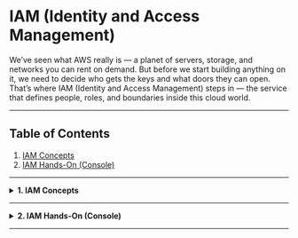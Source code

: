 # IAM (Identity and Access Management)

We’ve seen what AWS really is — a planet of servers, storage, and networks you can rent on demand.
But before we start building anything on it, we need to decide who gets the keys and what doors they can open.
That’s where IAM (Identity and Access Management) steps in — the service that defines people, roles, and boundaries inside this cloud world.

---

## Table of Contents
1. [IAM Concepts](#iam-concepts)
2. [IAM Hands-On (Console)](#iam-hands-on-console)

---

<details>
<summary><strong>1. IAM Concepts</strong></summary>

---

## 1. Why Do We Need IAM?

Imagine AWS as a huge company building full of resources — EC2 machines, S3 storage rooms, databases, and more.  
Without IAM, **anyone with the root account** could wander around, touch everything, and accidentally delete critical servers.  
That’s where IAM steps in — it’s your **security department**, giving each person a personalized keycard that unlocks only what they need.

---

### 2. Analogy

Think of **AWS as a company building**:  
- The **Root user** is the **company owner** — full control over everything.  
- **IAM Users** are **employees** with their own ID cards to enter the building.  
- **Groups** are **departments** like *Developers* or *Finance*, each with specific duties.  
- **Policies** are the **rules** that define what each department or user can access.  
- **Roles** are **temporary visitor passes** for people or systems that need short-term access.  
- **MFA** is like a **security guard** asking for a second proof before entry.  

> 🧠 IAM is the security department of your AWS company — it decides *who gets in*, *what doors they can open*, and *how safely they can move around.*


---

## 3. Concept Understanding

### IAM is Global
IAM isn’t tied to any AWS region — the settings apply across all regions.

### 🧍 Users
- **Users** represent individual people or specific services that need access to your AWS account.  
- Each user gets their own **credentials** — a unique username, password, and (optionally) access keys for programmatic access.  
- This separation keeps actions traceable to specific individuals, improving **security** and **accountability**.  
- Example:  
  - `alice` might use the console to manage EC2 instances.  
  - `build-server` (a service user) might use access keys to deploy applications automatically.  
- **Best practice:** *One user = One human or service.* Never share credentials between people.


### 👥 Groups
- **Groups** are collections of IAM users who share similar job roles or responsibilities.  
- Instead of assigning permissions to each user one by one, you assign them to a **group** — and all members automatically inherit those permissions.  
- This makes access control **organized**, **scalable**, and **easy to audit**.  
- Example:  
  - The `Developers` group has the **AmazonEC2FullAccess** policy.  
  - Any new developer added to the group instantly gets EC2 permissions — no extra setup needed.  
- A user can belong to **multiple groups** (e.g., `Developers` and `Audit-Team`), combining permissions from both.

<img src="images/IAM.png" alt="IAM" width="600" height="150" />

### 📜 Policies
- **Policies** are permission documents written in **JSON** that define what actions are **allowed** or **denied** in AWS.  
- They decide **who can do what** and on **which resources**.  
- Policies can be attached to **users**, **groups**, or **roles** to grant specific levels of access.  
- Each policy is made up of key fields:  
  - **Effect:** Allow or Deny  
  - **Action:** The specific AWS service operations (e.g., `ec2:StartInstances`)  
  - **Resource:** The AWS resources those actions apply to  
- Example: A “ReadOnlyAccess” policy allows viewing resources but blocks any changes.

<img src="images/IAM_Policies_inheritance.png" alt="IAM" width="600" height="300" /> 

### 🧩 Roles

- **What it is:**  
  An **IAM Role** is a **temporary identity** that carries specific permissions.  
  Unlike IAM Users, roles **don’t have long-term credentials** (no password or access keys).  
  Instead, AWS issues **short-lived security tokens** whenever a role is **assumed**, and they expire automatically.

---

- **Why we need it:**  
  Storing permanent access keys inside applications or servers is unsafe.  
  Roles solve this by letting AWS generate **temporary credentials** automatically, which are **rotated** and **expire** after a short duration.  
  This greatly reduces the risk of compromised keys.

---
- **How it works (simplified flow):**  
  1. The user, service, or application requests to **assume** a role.  
  2. **AWS STS** issues temporary credentials — `AccessKeyId`, `SecretAccessKey`, and `SessionToken`.  
  3. The entity uses these credentials to access AWS resources.  
  4. Credentials **expire automatically** (default: 1 hour), removing access safely.

---

- **Why it’s safer:**  
  - No permanent credentials stored inside applications or servers.  
  - Temporary, auto-rotating tokens limit the blast radius if compromised.  
  - Enforces **least privilege** and **session-based access control**.

---
### 🎬 Simplified Analogy

Imagine a movie set:

- **IAM User** = the **actor** (their normal self)  
- **IAM Role** = the **costume** (grants temporary powers for that scene)  
- **STS (Security Token Service)** = the **wardrobe department** that issues the costume and takes it back later  

Actors — whether humans or AWS services — can wear different **costumes (roles)** depending on what the **scene (task)** needs.  
When the scene ends, the costume is returned and access expires automatically.

---
- **Who can wear Roles:**  

  | Who Wears It | Description | Example |
  |---------------|--------------|----------|
  | 🧍 **IAM User (Human)** | A person manually switches to a different role for temporary elevated permissions. | A developer switches to `AdminRole` for maintenance, then returns to normal user access. |
  | ⚙️ **AWS Service** | A service automatically assumes a role to access other AWS resources securely. | An **EC2 instance** assumes a role to read/write data in an **S3 bucket** without storing credentials. |
  | 🔁 **Another AWS Account** | Roles can be shared between AWS accounts through a **trust policy** (cross-account access). | **Account A** allows **Account B** to assume a role to manage shared infrastructure. |
  | 🤖 **Application / Script / CLI** | Code or automation pipelines assume roles using **AWS STS (Security Token Service)**. | A **CI/CD pipeline** assumes a `DeployRole` to push new versions to production. |

---

- **Best Practice:**  
  > Humans use **Users**. AWS services use **Roles**. Always apply the **least privilege** principle.  

---

- **Coming up next:**  
  > We’ll see IAM Roles *in action* in the **EC2** and **Lambda** sections — where services automatically assume roles to access other AWS resources securely.

---

### ⚙️ In Action Example: EC2 Using a Role to Access S3

1. **Create a Role**  
   - Example permission:  
     ```json
     {
       "Effect": "Allow",
       "Action": "s3:GetObject",
       "Resource": "arn:aws:s3:::my-bucket/*"
     }
     ```
   - This policy allows reading objects from the S3 bucket.

2. **Attach the Role to an EC2 Instance**  
   - When the instance launches, it automatically **assumes** this role.

3. **Automatic Credential Retrieval**  
   - Inside the EC2 instance, your application (Python script, AWS CLI, etc.) can now access S3 **without storing access keys**.  
   - Behind the scenes, the instance retrieves **temporary credentials** through the **Instance Metadata Service (IMDS)** at:
     ```
     http://169.254.169.254/latest/meta-data/iam/security-credentials/
     ```

4. **Result:**  
   - The EC2 instance can safely download or upload to the S3 bucket.  
   - Credentials are **temporary**, **auto-rotated**, and **never hard-coded** inside your code.

> 🧠 This demonstrates the core purpose of IAM Roles — **secure, short-lived, and automatic access** between AWS services without manually handling keys.

---

### 🏁 Best Practices
1. **Never use root account** for daily tasks  
2. **Use groups** to manage permissions at scale  
3. **Regularly audit permissions** (remove unused access)  
4. **Enable MFA** for all users  
5. **Apply least privilege principle**

</details>

---

<details>
<summary><strong>2. IAM Hands-On (Console)</strong></summary>

---

### 🎯 Excerise:
Create an IAM user, add it to a group, attach policies, test access, and secure it with MFA.

---

### **Step 1: Open IAM Console**
1. Log in as the **root user** → [https://aws.amazon.com/console](https://aws.amazon.com/console)  
2. Search for **IAM** in the service bar.  
3. Observe the **IAM Dashboard** — it shows account summary, MFA status, and security recommendations.  

📸 Screenshot →   
<img src="images/IAM_Dashboard.png" />

---

### **Step 2: Create a New User**
1. In the left sidebar → click **Users → Add users**.  

📸 Screenshot →     
<img src="images/IAM_adduser.png" />   

2. Enter username: `devops-user`.  
3. Check **Provide user access to the AWS Management Console**.  
4. Choose **Custom password**, uncheck “Require password reset.”  
5. Click **Next**.  

📸 Screenshot →   
<img src="images/IAM_userdetials.png" />

---

### **Step 3: Create a Group and Assign Permissions**
1. Choose **Add user to group → Create group.**  

📸 Screenshot →     
<img src="images/IAM_creatgroup.png" />

2. Name the group: `DevOps-Admins`.  
3. From the policy list, select **AdministratorAccess.**  
   - This gives full permissions across AWS services — ideal for admin-level users.  
   - *(For learning environments, you can later replace this with a custom least-privilege policy.)*  
4. Click **Create group** → select it → click **Next** → **Create user.**

📸 Screenshot →     
<img src="images/IAM_groupcreation.png" />

5. After the user is created, you’ll see the **Retrieve password** screen.  
   It displays your **sign-in URL**, **username**, and **temporary password**.  

📸 Screenshot →  
<img src="images/IAM_Retrieve password.png" />

6. Click **“Download .csv file.”**  
   - This file contains your new user’s **username**, **password**, and **sign-in URL.**  
   - Save it somewhere **secure** (e.g., a private folder, not GitHub or shared drives).  
   - ⚠️ You will **not** be able to view this password again later.

7. *(Optional but Recommended)* — Click **“Email sign-in instructions.”**  
   - This opens an email template to send login details securely to yourself.

8. Click **“Return to users list.”**  
   - You’ll be redirected to the **IAM → Users** page.  
   - You’ll now see your new user **`Devops_Admin`** listed successfully.
---

### **Step 4: Log In as IAM User**
1. Copy the **Sign-in URL** displayed after user creation (looks like:  
   `https://<account-id>.signin.aws.amazon.com/console`).  
2. Log out from root and log in with:  
   - Username: `Devops_Admin`  
   - Password: your custom password  
3. You should now see the full AWS Console as an IAM Administrator.
  
📸 Screenshot →    
<img src="images/IAM_devopsadmin.png" />
---

### **Step 5: Test Permissions**

1. Open **EC2**, **S3**, **IAM**, and other services — your `Devops_Admin` user should have **full access** to all AWS services.  
2. To test least privilege, create another IAM user with restricted access:  
   - Go to **IAM → Users → Add users.**  
   - Enter username: `teja`  
   - Provide console access (same as before).  
   - Set a **custom password** (optional: uncheck “Require password reset”).  
   - Click **Next.**
3. Choose **Add user to group → Create group.**  
   - Name the group: `Developers`  
   - Attach the following **AWS Managed Policies:**  
     - `AmazonEC2ReadOnlyAccess`  
     - `AmazonS3ReadOnlyAccess`  
     - `IAMReadOnlyAccess`  
   - Click **Create group → Next → Create user.**

📸 Screenshot →   
<img src="images/group_dev.png">

4. Log in using the new user credentials for `teja`:  
   - **Sign-in URL:** `https://735189763643.signin.aws.amazon.com/console`  
   - **Username:** `teja`  
   - **Password:** (from your downloaded .csv file)
5. Test permissions:  
   - Open **EC2**, **S3**, and **IAM** — you should be able to **view** resources but **cannot create, edit, or delete** them.  
   - This confirms that your `Developers` group and Read-Only policies are working correctly.

📸 Screenshot →   
<img src="images/access_denied.png">

6. Switch back to your `Devops_Admin` user to regain full permissions.


✅ **Result:**  
You now have two properly configured IAM users —  
- **`Devops_Admin`** → Full administrative access  
- **`teja` (Developers group)** → Read-only access across EC2, S3, and IAM

---

### **Step 6: Enable MFA for Extra Security**
1. Back in IAM → select your `devops-admin` user.  
2. Go to **Security credentials → Assign MFA device.**  

📸 Screenshot →   
<img src="images/IAM_assign_MFA.png">

3. Choose **Virtual MFA** → scan the QR code using Google Authenticator or Authy.  
4. Enter two consecutive codes → **Assign MFA.**  

📸 Screenshot →   
<img src="images/DuoPush.png">
<img src="images/MFA_Code.png">

</details>

---